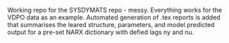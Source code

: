 Working repo for the SYSDYMATS repo - messy. Everything works for the VDPO data as an example. Automated generation of .tex reports is added that summarises the leared structure, parameters, and model predicted output for a pre-set NARX dictionary with defied lags ny and nu.
